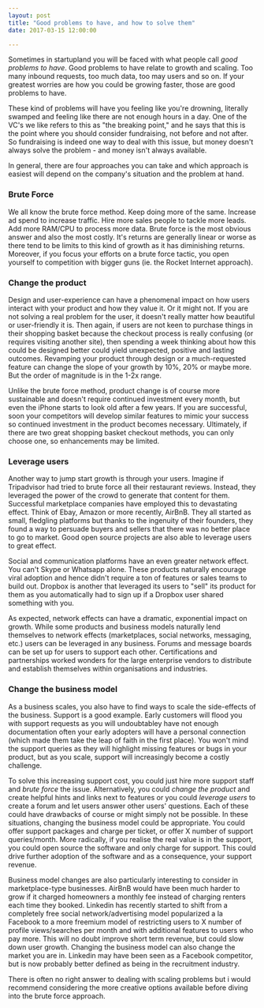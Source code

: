 ```yaml
---
layout: post
title: "Good problems to have, and how to solve them"
date: 2017-03-15 12:00:00

---
```


Sometimes in startupland you will be faced with what people call *good problems to have*. Good problems to have relate to growth and scaling. Too many inbound requests, too much data, too may users and so on. If your greatest worries are how you could be growing faster, those are good problems to have. 

These kind of problems will have you feeling like you're drowning, literally swamped and feeling like there are not enough hours in a day. One of the VC's we like refers to this as "the breaking point," and he says that this is the point where you should consider fundraising, not before and not after. So fundraising is indeed one way to deal with this issue, but money doesn't always solve the problem - and money isn't always available. 

In general, there are four approaches you can take and which approach is easiest will depend on the company's situation and the problem at hand.

### Brute Force
We all know the brute force method. Keep doing more of the same. Increase ad spend to increase traffic. Hire more sales people to tackle more leads. Add more RAM/CPU to process more data. Brute force is the most obvious answer and also the most costly. It's returns are generally linear or worse as there tend to be limits to this kind of growth as it has diminishing returns. Moreover, if you focus your efforts on a brute force tactic, you open yourself to competition with bigger guns (ie. the Rocket Internet approach).

### Change the product
Design and user-experience can have a phenomenal impact on how users interact with your product and how they value it. Or it might not. If you are not solving a real problem for the user, it doesn't really matter how beautiful or user-friendly it is. Then again, if users are not keen to purchase things in their shopping basket because the checkout process is really confusing (or requires visiting another site), then spending a week thinking about how this could be designed better could yield unexpected, positive and lasting outcomes. Revamping your product through design or a much-requested feature can change the slope of your growth by 10%, 20% or maybe more. But the order of magnitude is in the 1-2x range. 

Unlike the brute force method, product change is of course more sustainable and doesn't require continued investment every month, but even the iPhone starts to look old after a few years. If you are successful, soon your competitors will develop similar features to mimic your success so continued investment in the product becomes necessary. Ultimately, if there are two great shopping basket checkout methods, you can only choose one, so enhancements may be limited.

### Leverage users
Another way to jump start growth is through your users. Imagine if Tripadvisor had tried to brute force all their restaurant reviews. Instead, they leveraged the power of the crowd to generate that content for them. Successful marketplace companies have employed this to devastating effect. Think of Ebay, Amazon or more recently, AirBnB. They all started as small, fledgling platforms but thanks to the ingenuity of their founders, they found a way to persuade buyers and sellers that there was no better place to go to market. Good open source projects are also able to leverage users to great effect. 

Social and communication platforms have an even greater network effect. You can't Skype or Whatsapp alone. These products naturally encourage viral adoption and hence didn't require a ton of features or sales teams to build out. Dropbox is another that leveraged its users to "sell" its product for them as you automatically had to sign up if a Dropbox user shared something with you. 

As expected, network effects can have a dramatic, exponential impact on growth. While some products and business models naturally lend themselves to network effects (marketplaces, social networks, messaging, etc.) users can be leveraged in any business. Forums and message boards can be set up for users to support each other. Certifications and partnerships worked wonders for the large enterprise vendors to distribute and establish themselves within organisations and industries. 

### Change the business model
As a business scales, you also have to find ways to scale the side-effects of the business. Support is a good example. Early customers will flood you with support requests as you will undoubtabley have not enough documentation often your early adopters will have a personal connection (which made them take the leap of faith in the first place). You won't mind the support queries as they will highlight missing features or bugs in your product, but as you scale, support will increasingly become a costly challenge. 

To solve this increasing support cost, you could just hire more support staff and *brute force* the issue. Alternatively, you could *change the product* and create helpful hints and links next to features or you could *leverage users* to create a forum and let users answer other users' questions. Each of these could have drawbacks of course or might simply not be possible. In these situations, changing the business model could be appropriate. You could offer support packages and charge per ticket, or offer X number of support queries/month. More radically, if you realise the real value is in the support, you could open source the software and only charge for support. This could drive further adoption of the software and as a consequence, your support revenue.

Business model changes are also particularly interesting to consider in marketplace-type businesses. AirBnB would have been much harder to grow if it charged homeowners a monthly fee instead of charging renters each time they booked. Linkedin has recently started to shift from a completely free social network/advertising model popularized a la Facebook to a more freemium model of restricting users to X number of profile views/searches per month and with additional features to users who pay more. This will no doubt improve short term revenue, but could slow down user growth. Changing the business model can also change the market you are in. Linkedin may have been seen as a Facebook competitor, but is now probably better defined as being in the recruitment industry.

There is often no right answer to dealing with scaling problems but i would recommend considering the more creative options available before diving into the brute force approach.

